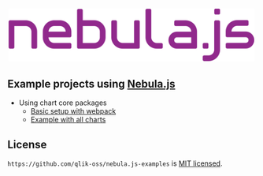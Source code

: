 <p align="center">
  <img width="500" src="./assets/nebula.png" alt="nebula.js logo" />
</p>

## Example projects using [Nebula.js](https://github.com/qlik-oss/nebula.js)

* Using chart core packages
  * [Basic setup with webpack](https://github.com/qlik-oss/nebula.js-examples/tree/main/examples/simple-setup)
  * [Example with all charts](https://github.com/qlik-oss/nebula.js-examples/tree/main/examples/all-charts/src)
## License

`https://github.com/qlik-oss/nebula.js-examples` is [MIT licensed](./LICENSE).
